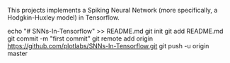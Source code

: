 This projects implements a Spiking Neural Network (more specifically, a Hodgkin-Huxley model) in Tensorflow.


echo "# SNNs-In-Tensorflow" >> README.md
git init
git add README.md
git commit -m "first commit"
git remote add origin https://github.com/plotlabs/SNNs-In-Tensorflow.git
git push -u origin master